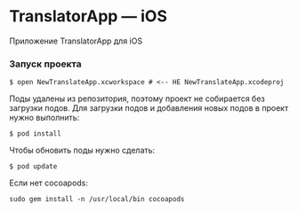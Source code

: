 TranslatorApp — iOS
============

Приложение TranslatorApp для iOS

### Запуск проекта

```
$ open NewTranslateApp.xcworkspace # <-- НЕ NewTranslateApp.xcodeproj
```

Поды удалены из репозитория, поэтому проект не собирается без загрузки подов. Для загрузки подов и добавления новых подов в проект нужно выполнить:

```
$ pod install
```

Чтобы обновить поды нужно сделать:

```
$ pod update
```

Если нет cocoapods:
```
sudo gem install -n /usr/local/bin cocoapods
```
